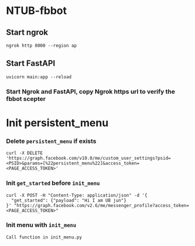 # NTUB-fbbot
## Start ngrok
```shell=
ngrok http 8000 --region ap
```

## Start FastAPI
```shell=
uvicorn main:app --reload
```

### Start Ngrok and FastAPI, copy Ngrok https url to verify the fbbot scepter

# Init persistent_menu
### Delete `persistent_menu` if exists
```
curl -X DELETE 'https://graph.facebook.com/v10.0/me/custom_user_settings?psid=<PSID>&params=[%22persistent_menu%22]&access_token=<PAGE_ACCESS_TOKEN>'
```

### Init `get_started` before `init_menu`
```
curl -X POST -H "Content-Type: application/json" -d '{
  "get_started": {"payload": "Hi I am UB jun"}
}' "https://graph.facebook.com/v2.6/me/messenger_profile?access_token=<PAGE_ACCESS_TOKEN>"
```

### Init menu with `init_menu`
    Call function in init_menu.py
